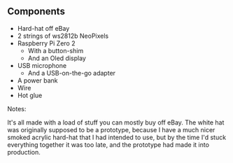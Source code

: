 ## Components

- Hard-hat off eBay
- 2 strings of ws2812b NeoPixels
- Raspberry Pi Zero 2
    - With a button-shim
    - And an Oled display
- USB microphone
  - And a USB-on-the-go adapter
- A power bank
- Wire
- Hot glue

Notes:

It's all made with a load of stuff you can mostly buy off eBay. The white hat was originally supposed to be a prototype, because I have a much nicer smoked acrylic hard-hat that I had intended to use, but by the time I'd stuck everything together it was too late, and the prototype had made it into production.
